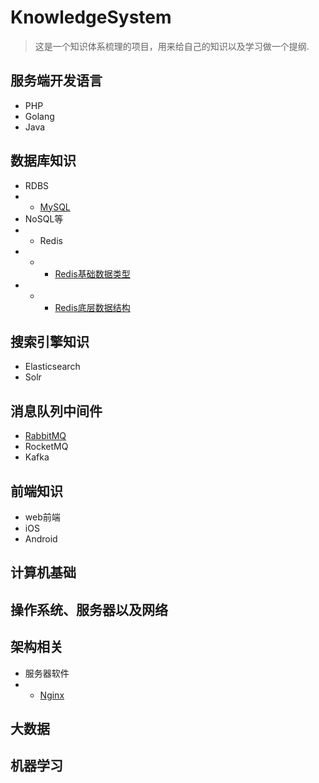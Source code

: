 # KnowledgeSystem

> 这是一个知识体系梳理的项目，用来给自己的知识以及学习做一个提纲.

## 服务端开发语言
- PHP
- Golang
- Java

## 数据库知识
- RDBS
- - [MySQL](/DB/RDBS/MySQL.md)  
- NoSQL等
- - Redis
- - - [Redis基础数据类型](/DB/Others/Redis01.md)
- - - [Redis底层数据结构](/DB/Others/Redis03.md)

## 搜索引擎知识
- Elasticsearch
- Solr

## 消息队列中间件
- [RabbitMQ](/MQ/RabbitMQ/RabbitMQ.md)
- RocketMQ
- Kafka


## 前端知识
- web前端
- iOS
- Android

## 计算机基础

## 操作系统、服务器以及网络

## 架构相关
- 服务器软件
- - [Nginx](/Structure/HttpServer/Nginx.md)

## 大数据

## 机器学习
